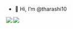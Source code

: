 - 👋 Hi, I’m @tharashi10
<!---
tharashi10/tharashi10 is a ✨ special ✨ repository because its `README.md` (this file) appears on your GitHub profile.
You can click the Preview link to take a look at your changes.
- 👀 I’m interested in ...
- 🌱 I’m currently learning ...
- 💞️ I’m looking to collaborate on ...
- 📫 How to reach me ...
--->

<a href="https://github.com/tharashi10/github-readme-stats">
  <img align="left" src="https://github-readme-stats.vercel.app/api?username=tharashi10&theme=react&show_icons=true&count_private=true" />
</a>
<a href="https://github.com/tharashi10/github-readme-stats">
  <img align="left" src="https://github-readme-stats.vercel.app/api/top-langs/?username=tharashi10&theme=react" />
</a>

<!---
![GitHub Stats Card](https://github-readme-stats.vercel.app/api?username=tharashi10&show_icons=true&count_private=true)
![Top Languages Card](https://github-readme-stats.vercel.app/api/top-langs/?username=tharashi10&layout=compact)
![GitHub Extra Pins](https://github-readme-stats.vercel.app/api/pin/?username=tharashi10&repo=terraform)
--->
